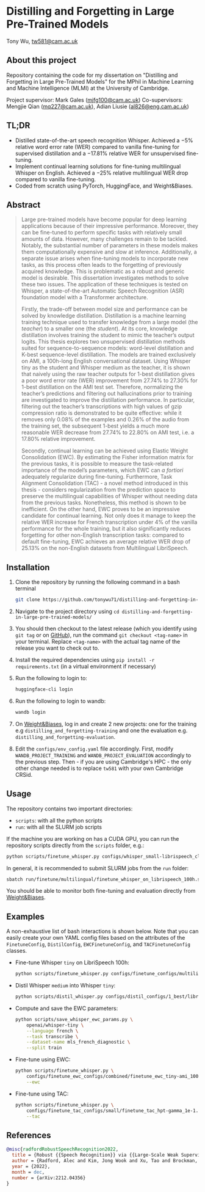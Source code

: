 # Distilling and Forgetting in Large Pre-Trained Models 

Tony Wu, tw581@cam.ac.uk



## About this project

Repository containing the code for my dissertation on "Distilling and Forgetting in Large Pre-Trained Models" for the MPhil in Machine Learning and Machine Intelligence (MLMI) at the University of Cambridge.

Project supervisor: Mark Gales (mjfg100@cam.ac.uk)
Co-supervisors: Mengjie Qian (mq227@cam.ac.uk), Adian Liusie (al826@eng.cam.ac.uk)



## TL;DR

- Distilled state-of-the-art speech recognition Whisper. Achieved a −5% relative word error rate (WER) compared to vanilla fine-tuning for supervised distillation and a −17.81% relative WER for unsupervised fine-tuning.
- Implement continual learning solutions for fine-tuning multilingual Whisper on English. Achieved a −25% relative multilingual WER drop compared to vanilla fine-tuning.
- Coded from scratch using PyTorch, HuggingFace, and Weight&Biases.



## Abstract

> Large pre-trained models have become popular for deep learning applications because of their impressive performance. Moreover, they can be fine-tuned to perform specific tasks with relatively small amounts of data. However, many challenges remain to be tackled. Notably, the substantial number of parameters in these models makes them computationally expensive and slow at inference. Additionally, a separate issue arises when fine-tuning models to incorporate new tasks, as this process often leads to the forgetting of previously acquired knowledge. This is problematic as a robust and generic model is desirable. This dissertation investigates methods to solve these two issues. The application of these techniques is tested on Whisper, a state-of-the-art Automatic Speech Recognition (ASR) foundation model with a Transformer architecture.
>
> Firstly, the trade-off between model size and performance can be solved by knowledge distillation. Distillation is a machine learning training technique used to transfer knowledge from a large model (the *teacher*) to a smaller one (the *student*). At its core, knowledge distillation involves training the student to mimic the teacher’s output logits. This thesis explores two unsupervised distillation methods suited for sequence-to-sequence models: word-level distillation and K-best sequence-level distillation. The models are trained exclusively on AMI, a 100h-long English conversational dataset. Using Whisper tiny as the student and Whisper medium as the teacher, it is shown that naively using the raw teacher outputs for 1-best distillation gives a poor word error rate (WER) improvement from 27.74% to 27.30% for 1-best distillation on the AMI test set. Therefore, normalizing the teacher’s predictions and filtering out hallucinations prior to training are investigated to improve the distillation performance. In particular, filtering out the teacher’s transcriptions with high values of gzip compression ratio is demonstrated to be quite effective: while it removes only 0.08% of the examples and 0.26% of the audio from the training set, the subsequent 1-best yields a much more reasonable WER decrease from 27.74% to 22.80% on AMI test, i.e. a 17.80% relative improvement.
>
> Secondly, continual learning can be achieved using Elastic Weight Consolidation (EWC). By estimating the Fisher information matrix for the previous tasks, it is possible to measure the task-related importance of the model’s parameters, which EWC can *a fortiori* adequately regularize during fine-tuning. Furthermore, Task Alignment Consolidation (TAC) - a novel method introduced in this thesis - considers regularization from the prediction space to preserve the multilingual capabilities of Whisper without needing data from the previous tasks. Nonetheless, this method is shown to be inefficient. On the other hand, EWC proves to be an impressive candidate for continual learning. Not only does it manage to keep the relative WER increase for French transcription under 4% of the vanilla performance for the whole training, but it also significantly reduces forgetting for other non-English transcription tasks: compared to default fine-tuning, EWC achieves an average relative WER drop of 25.13% on the non-English datasets from Multilingual LibriSpeech.



## Installation

1. Clone the repository by running the following command in a bash terminal

   ```bash
   git clone https://github.com/tonywu71/distilling-and-forgetting-in-large-pre-trained-models
   ```

2. Navigate to the project directory using `cd distilling-and-forgetting-in-large-pre-trained-models/`

3. You should then checkout to the latest release (which you identify using `git tag` or on [GitHub](https://github.com/tonywu71/distilling-and-forgetting-in-large-pre-trained-models/releases)), run the command `git checkout <tag-name>` in your terminal. Replace `<tag-name>` with the actual tag name of the release you want to check out to.

4. Install the required dependencies using `pip install -r requirements.txt` (in a virtual environment if necessary)

5. Run the following to login to:

   ```bash
   huggingface-cli login
   ```

6. Run the following to login to wandb:

   ```bash
   wandb login
   ```

7. On [Weight&Biases](http://wandb.ai), log in and create 2 new projects: one for the training e.g `distilling_and_forgetting-training` and one the evaluation e.g. `distilling_and_forgetting-evaluation`.

8. Edit the `configs/env_config.yaml` file accordingly. First, modify `WANDB_PROJECT_TRAINING` and `WANDB_PROJECT_EVALUATION` accordingly to the previous step. Then - if you are using Cambridge's HPC - the only other change needed is to replace `tw581` with your own Cambridge CRSid.



## Usage

The repository contains two important directories:

- `scripts`: with all the python scripts
- `run`: with all the SLURM job scripts

If the machine you are working on has a CUDA GPU, you can run the repository scripts directly from the `scripts` folder, e.g.:

```bash
python scripts/finetune_whisper.py configs/whisper_small-librispeech_clean_100h.yaml
```

In general, it is recommended to submit SLURM jobs from the `run` folder:

```bash
sbatch run/finetune/multilingual/finetune_whisper_on_librispeech_100h.sh
```

You should be able to monitor both fine-tuning and evaluation directly from [Weight&Biases](http://wandb.ai).



## Examples

A non-exhaustive list of bash interactions is shown below. Note that you can easily create your own YAML config files based on the attributes of the `FinetuneConfig`, `DistilConfig`, `EWCFinetuneConfig`, and `TACFinetuneConfig` classes.

- Fine-tune Whisper `tiny` on LibriSpeech 100h:
  ```bash
  python scripts/finetune_whisper.py configs/finetune_configs/multilingual/librispeech/finetune_tiny-librispeech_100h.yaml
  ```

- Distil Whisper `medium`  into Whisper `tiny`:

  ```bash
  python scripts/distil_whisper.py configs/distil_configs/1_best/librispeech_100h/distil_1_best-medium_to_tiny-librispeech.yaml
  ```

- Compute and save the EWC parameters:

  ```bash
  python scripts/save_whisper_ewc_params.py \
      openai/whisper-tiny \
      --language french \
      --task transcribe \
      --dataset-name mls_french_diagnostic \
      --split train
  ```

- Fine-tune using EWC:

  ```bash
  python scripts/finetune_whisper.py \
      configs/finetune_ewc_configs/combined/finetune_ewc_tiny-ami_100h-combined-full.yaml \
      --ewc
  ```

- Fine-tune using TAC:

  ```bash
  python scripts/finetune_whisper.py \
      configs/finetune_tac_configs/small/finetune_tac_hpt-gamma_1e-1.yaml \
      --tac
  ```



## References

```bibtex
@misc{radfordRobustSpeechRecognition2022,
  title = {Robust {{Speech Recognition}} via {{Large-Scale Weak Supervision}}},
  author = {Radford, Alec and Kim, Jong Wook and Xu, Tao and Brockman, Greg and McLeavey, Christine and Sutskever, Ilya},
  year = {2022},
  month = dec,
  number = {arXiv:2212.04356}
}
```
